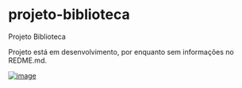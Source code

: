 # projeto-biblioteca
Projeto Biblioteca

Projeto está em desenvolvimento, por enquanto sem informações no REDME.md.

[![image](https://github.com/alifi3988/projeto-biblioteca/assets/83408199/3f2fb7a2-69a4-4e3b-b83a-2b68b6a87e14)
](https://img.pikbest.com/png-images/20190918/cartoon-snail-loading-loading-gif-animation_2734139.png!bw700)
